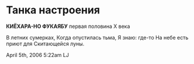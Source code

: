 # Танка настроения

**КИЁХАРА-НО ФУКАЯБУ** <span class="small">первая половина X века</span>

В летних сумерках, Когда опустилась тьма, Я знаю: где-то На небе есть
приют для Скитающейся луны.

<span id="timestamp"> April 5th, 2006 5:22am </span> <span
class="tag">LJ</span>
